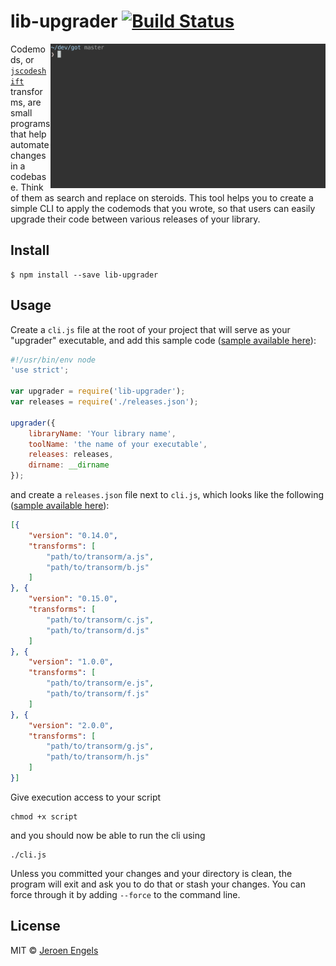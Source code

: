 # lib-upgrader [![Build Status](https://travis-ci.org/jfmengels/lib-upgrader.svg?branch=master)](https://travis-ci.org/jfmengels/lib-upgrader)

<img src="screenshot.gif" width="440" align="right">

Codemods, or [`jscodeshift`](https://github.com/facebook/jscodeshift) transforms, are small programs that help automate changes in a codebase. Think of them as search and replace on steroids. This tool helps you to create a simple CLI to apply the codemods that you wrote, so that users can easily upgrade their code between various releases of your library.

## Install

```
$ npm install --save lib-upgrader
```


## Usage

Create a `cli.js` file at the root of your project that will serve as your "upgrader" executable, and add this sample code ([sample available here](sample/cli.js)):

```js
#!/usr/bin/env node
'use strict';

var upgrader = require('lib-upgrader');
var releases = require('./releases.json');

upgrader({
	libraryName: 'Your library name',
	toolName: 'the name of your executable',
	releases: releases,
	dirname: __dirname
});
```

and create a `releases.json` file next to `cli.js`, which looks like the following ([sample available here](sample/releases.json)):

```json
[{
	"version": "0.14.0",
	"transforms": [
		"path/to/transorm/a.js",
		"path/to/transorm/b.js"
	]
}, {
	"version": "0.15.0",
	"transforms": [
		"path/to/transorm/c.js",
		"path/to/transorm/d.js"
	]
}, {
	"version": "1.0.0",
	"transforms": [
		"path/to/transorm/e.js",
		"path/to/transorm/f.js"
	]
}, {
	"version": "2.0.0",
	"transforms": [
		"path/to/transorm/g.js",
		"path/to/transorm/h.js"
	]
}]
```

Give execution access to your script
```
chmod +x script
```
and you should now be able to run the cli using
```
./cli.js
```

Unless you committed your changes and your directory is clean, the program will exit and ask you to do that or stash your changes. You can force through it by adding `--force` to the command line.

## License

MIT © [Jeroen Engels](http://github.com/jfmengels)
